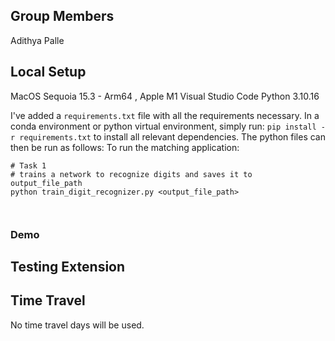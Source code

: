 ## Group Members
Adithya Palle

## Local Setup

MacOS Sequoia 15.3 - Arm64 , Apple M1
Visual Studio Code
Python 3.10.16

I've added a `requirements.txt` file with all the requirements necessary. In a conda environment or python virtual environment, simply run:
`pip install -r requirements.txt` to install all relevant dependencies. The python files can then be run as follows:
To run the matching application:

```
# Task 1
# trains a network to recognize digits and saves it to output_file_path
python train_digit_recognizer.py <output_file_path> 



```

### Demo


## Testing Extension


## Time Travel

No time travel days will be used.
